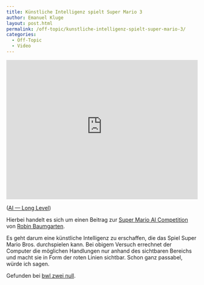 ```yaml
---
title: Künstliche Intelligenz spielt Super Mario 3
author: Emanuel Kluge
layout: post.html
permalink: /off-topic/kunstliche-intelligenz-spielt-super-mario-3/
categories:
  - Off-Topic
  - Video
---
```


<div style="position: relative; max-width: 640px; padding-top: 72.727273%; margin: 1em 0; overflow: hidden">
  <iframe width="640" height="480" src="https://www.youtube-nocookie.com/embed/DlkMs4ZHHr8?rel=0" frameborder="0" allowfullscreen style="position: absolute; top: 0; right: 0; bottom: 0; left: 0; width: 100%; height: 100%"></iframe>
</div>

([AI &mdash; Long Level][video])

Hierbei handelt es sich um einen Beitrag zur [Super Mario AI Competition][mariocompetition2009] von [Robin Baumgarten][marioai].

Es geht darum eine künstliche Intelligenz zu erschaffen, die das Spiel Super Mario Bros. durchspielen kann. Bei obigem Versuch errechnet der Computer die möglichen Handlungen nur anhand des sichtbaren Bereichs und macht sie in Form der roten Linien sichtbar. Schon ganz passabel, würde ich sagen.

Gefunden bei [bwl zwei null][bwlzweinull].

[video]: https://www.youtube.com/watch?v=DlkMs4ZHHr8
[mariocompetition2009]: http://julian.togelius.com/mariocompetition2009/index.php
[marioai]: http://www.doc.ic.ac.uk/~rb1006/projects:marioai
[bwlzweinull]: http://www.bwlzweinull.de/index.php/2009/08/20/kunstliche-intelligenz-ai/
